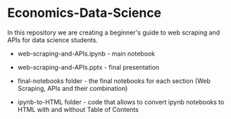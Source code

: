 # Economics-Data-Science

In this repository we are creating a beginner's guide to web scraping and APIs for data science students.

- web-scraping-and-APIs.ipynb - main notebook

- web-scraping-and-APIs.pptx - final presentation

- final-notebooks folder - the final notebooks for each section (Web Scraping, APIs and their combination)

- ipynb-to-HTML folder - code that allows to convert ipynb notebooks to HTML with and without Table of Contents
